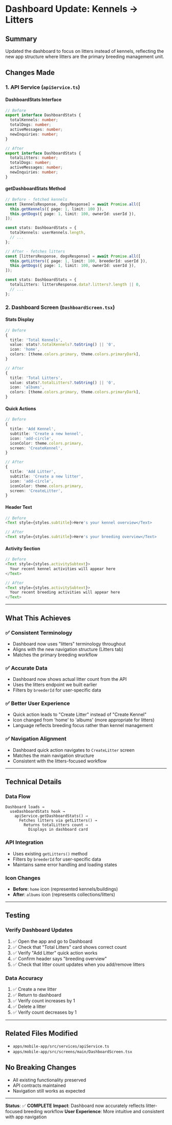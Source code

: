 # Dashboard Update: Kennels → Litters

## Summary

Updated the dashboard to focus on litters instead of kennels, reflecting the new app structure where litters are the primary breeding management unit.

## Changes Made

### 1. API Service (`apiService.ts`)

#### DashboardStats Interface

```typescript
// Before
export interface DashboardStats {
  totalKennels: number;
  totalDogs: number;
  activeMessages: number;
  newInquiries: number;
}

// After
export interface DashboardStats {
  totalLitters: number;
  totalDogs: number;
  activeMessages: number;
  newInquiries: number;
}
```

#### getDashboardStats Method

```typescript
// Before - fetched kennels
const [kennelsResponse, dogsResponse] = await Promise.all([
  this.getKennels({ page: 1, limit: 100 }),
  this.getDogs({ page: 1, limit: 100, ownerId: userId }),
]);

const stats: DashboardStats = {
  totalKennels: userKennels.length,
  // ...
};

// After - fetches litters
const [littersResponse, dogsResponse] = await Promise.all([
  this.getLitters({ page: 1, limit: 100, breederId: userId }),
  this.getDogs({ page: 1, limit: 100, ownerId: userId }),
]);

const stats: DashboardStats = {
  totalLitters: littersResponse.data?.litters?.length || 0,
  // ...
};
```

### 2. Dashboard Screen (`DashboardScreen.tsx`)

#### Stats Display

```typescript
// Before
{
  title: 'Total Kennels',
  value: stats?.totalKennels?.toString() || '0',
  icon: 'home',
  colors: [theme.colors.primary, theme.colors.primaryDark],
}

// After
{
  title: 'Total Litters',
  value: stats?.totalLitters?.toString() || '0',
  icon: 'albums',
  colors: [theme.colors.primary, theme.colors.primaryDark],
}
```

#### Quick Actions

```typescript
// Before
{
  title: 'Add Kennel',
  subtitle: 'Create a new kennel',
  icon: 'add-circle',
  iconColor: theme.colors.primary,
  screen: 'CreateKennel',
}

// After
{
  title: 'Add Litter',
  subtitle: 'Create a new litter',
  icon: 'add-circle',
  iconColor: theme.colors.primary,
  screen: 'CreateLitter',
}
```

#### Header Text

```typescript
// Before
<Text style={styles.subtitle}>Here's your kennel overview</Text>

// After
<Text style={styles.subtitle}>Here's your breeding overview</Text>
```

#### Activity Section

```typescript
// Before
<Text style={styles.activitySubtext}>
  Your recent kennel activities will appear here
</Text>

// After
<Text style={styles.activitySubtext}>
  Your recent breeding activities will appear here
</Text>
```

---

## What This Achieves

### ✅ **Consistent Terminology**

- Dashboard now uses "litters" terminology throughout
- Aligns with the new navigation structure (Litters tab)
- Matches the primary breeding workflow

### ✅ **Accurate Data**

- Dashboard now shows actual litter count from the API
- Uses the litters endpoint we built earlier
- Filters by `breederId` for user-specific data

### ✅ **Better User Experience**

- Quick action leads to "Create Litter" instead of "Create Kennel"
- Icon changed from 'home' to 'albums' (more appropriate for litters)
- Language reflects breeding focus rather than kennel management

### ✅ **Navigation Alignment**

- Dashboard quick action navigates to `CreateLitter` screen
- Matches the main navigation structure
- Consistent with the litters-focused workflow

---

## Technical Details

### Data Flow

```
Dashboard loads →
  useDashboardStats hook →
    apiService.getDashboardStats() →
      Fetches litters via getLitters() →
        Returns totalLitters count →
          Displays in dashboard card
```

### API Integration

- Uses existing `getLitters()` method
- Filters by `breederId` for user-specific data
- Maintains same error handling and loading states

### Icon Changes

- **Before**: `home` icon (represented kennels/buildings)
- **After**: `albums` icon (represents collections/litters)

---

## Testing

### Verify Dashboard Updates

1. ✅ Open the app and go to Dashboard
2. ✅ Check that "Total Litters" card shows correct count
3. ✅ Verify "Add Litter" quick action works
4. ✅ Confirm header says "breeding overview"
5. ✅ Check that litter count updates when you add/remove litters

### Data Accuracy

1. ✅ Create a new litter
2. ✅ Return to dashboard
3. ✅ Verify count increases by 1
4. ✅ Delete a litter
5. ✅ Verify count decreases by 1

---

## Related Files Modified

- `apps/mobile-app/src/services/apiService.ts`
- `apps/mobile-app/src/screens/main/DashboardScreen.tsx`

## No Breaking Changes

- All existing functionality preserved
- API contracts maintained
- Navigation still works as expected

---

**Status**: ✅ **COMPLETE**
**Impact**: Dashboard now accurately reflects litter-focused breeding workflow
**User Experience**: More intuitive and consistent with app navigation
